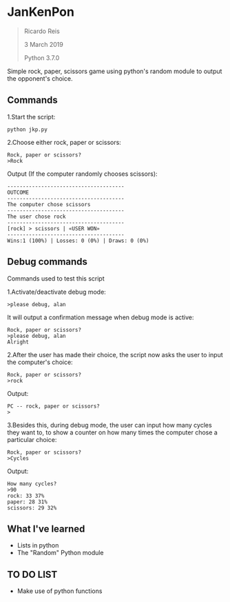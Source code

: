 # JanKenPon

> Ricardo Reis
> 
> 3 March 2019
>  
> Python 3.7.0

Simple rock, paper, scissors game using python's random module to output the opponent's choice. 

Commands
----------

1.Start the script:

    python jkp.py

2.Choose either rock, paper or scissors:

    Rock, paper or scissors?
	>Rock
Output (If the computer randomly chooses scissors):

	--------------------------------------
	OUTCOME
	--------------------------------------
	The computer chose scissors
	--------------------------------------
	The user chose rock
	--------------------------------------
	[rock] > scissors | «USER WON»
	--------------------------------------
	Wins:1 (100%) | Losses: 0 (0%) | Draws: 0 (0%)
	
Debug commands
----------
Commands used to test this script

1.Activate/deactivate debug mode:

	>please debug, alan
It will output a confirmation message when debug mode is active:
	
	Rock, paper or scissors?
	>please debug, alan
	Alright

2.After the user has made their choice, the script now asks the user to input the computer's choice:

	Rock, paper or scissors?
	>rock
Output:

	PC -- rock, paper or scissors?
	>
3.Besides this, during debug mode, the user can input how many cycles they want to, to show a counter on how many times the computer chose a particular choice:

	Rock, paper or scissors?
	>Cycles
Output:

	How many cycles?
	>90
	rock: 33 37%
	paper: 28 31%
	scissors: 29 32%

What I've learned
----------

- Lists in python
- The "Random" Python module


TO DO LIST
----------

- Make use of python functions 